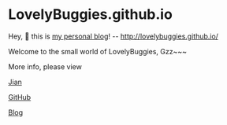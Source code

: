 # LovelyBuggies.github.io

Hey, 👏 this is [my personal blog](http://lovelybuggies.github.io/)! -- http://lovelybuggies.github.io/

Welcome to the small world of LovelyBuggies, Gzz~~~

More info, please view  

[Jian](https://www.jianshu.com/u/ad132373fc48) 

[GitHub](https://github.com/LovelyBuggies)

[Blog](https://lovelybuggies.github.io/)



